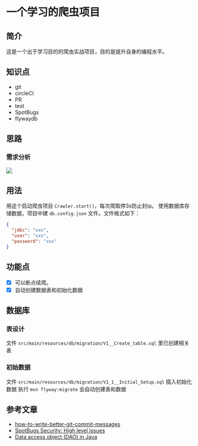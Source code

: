 # 一个学习的爬虫项目
## 简介
这是一个出于学习目的的爬虫实战项目，目的是提升自身的编程水平。
## 知识点
- git
- circleCI
- PR
- test
- SpotBugs
- flywaydb
## 思路
### 需求分析
![](https://cdn.jsdelivr.net/gh/qbboo/picture@main/uPic/2023_12_18_57UFqpZouPl4.png)
## 用法
用这个启动爬虫项目 `Crawler.start()`，每次爬取停3s防止封ip。
使用数据库存储数据，项目中建 `db.config.json` 文件。文件格式如下：
```json
{
  "jdbc": "xxx",
  "user": "xxx",
  "password": "xxx"
}
```
## 功能点
 - [x] 可以断点续爬。
 - [x] 自动创建数据表和初始化数据
## 数据库
### 表设计
文件 `src/main/resources/db/migration/V1__Create_table.sql` 里已创建相关表
### 初始数据
文件 `src/main/resources/db/migration/V1_1__Initial_Setup.sql` 插入初始化数据
执行 `mvn flyway:migrate` 会自动创建表和数据

## 参考文章
- [how-to-write-better-git-commit-messages](https://www.freecodecamp.org/news/how-to-write-better-git-commit-messages/)
- [SpotBugs Security: High level issues](https://docs.embold.io/spotbugs-security-high-level-issues/)
- [Data access object (DAO) in Java](https://stackoverflow.com/questions/19154202/data-access-object-dao-in-java)